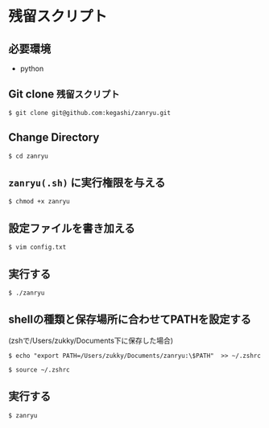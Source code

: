 # 残留スクリプト
## 必要環境
- python

## Git clone `残留スクリプト`
`$ git clone git@github.com:kegashi/zanryu.git`


## Change Directory
`$ cd zanryu`

## `zanryu(.sh)` に実行権限を与える
`$ chmod +x zanryu`

## 設定ファイルを書き加える
`$ vim config.txt`

## 実行する
`$ ./zanryu`

## shellの種類と保存場所に合わせてPATHを設定する
(zshで/Users/zukky/Documents下に保存した場合)

`$ echo "export PATH=/Users/zukky/Documents/zanryu:\$PATH"  >> ~/.zshrc`

`$ source ~/.zshrc`

## 実行する
`$ zanryu`
